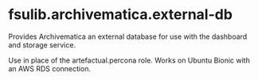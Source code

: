 # fsulib.archivematica.external-db
Provides Archivematica an external database for use with the dashboard and storage service.

Use in place of the artefactual.percona role. Works on Ubuntu Bionic with an AWS RDS connection. 
